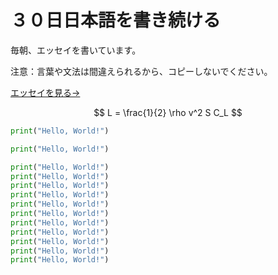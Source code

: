 # ３０日日本語を書き続ける

毎朝、エッセイを書いています。

注意：言葉や文法は間違えられるから、コピーしないでください。

[エッセイを見る→](/essays)

$$ 
L = \frac{1}{2} \rho v^2 S C_L
$$

```python
print("Hello, World!")
```
```python copy
print("Hello, World!")
```
```python {1}
print("Hello, World!")
print("Hello, World!")
print("Hello, World!")
print("Hello, World!")
print("Hello, World!")
print("Hello, World!")
print("Hello, World!")
print("Hello, World!")
print("Hello, World!")
print("Hello, World!")
print("Hello, World!")
```


